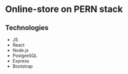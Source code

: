 # Online-store on PERN stack

## Technologies

- JS
- React
- Node.js
- PostgreSQL
- Express
- Bootstrap